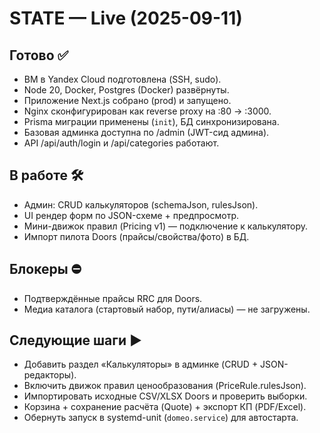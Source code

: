 # STATE — Live (2025-09-11)

## Готово ✅
- ВМ в Yandex Cloud подготовлена (SSH, sudo).
- Node 20, Docker, Postgres (Docker) развёрнуты.
- Приложение Next.js собрано (prod) и запущено.
- Nginx сконфигурирован как reverse proxy на :80 → :3000.
- Prisma миграции применены (`init`), БД синхронизирована.
- Базовая админка доступна по /admin (JWT-сид админа).
- API /api/auth/login и /api/categories работают.

## В работе 🛠
- Админ: CRUD калькуляторов (schemaJson, rulesJson).
- UI рендер форм по JSON-схеме + предпросмотр.
- Мини-движок правил (Pricing v1) — подключение к калькулятору.
- Импорт пилота Doors (прайсы/свойства/фото) в БД.

## Блокеры ⛔
- Подтверждённые прайсы RRC для Doors.
- Медиа каталога (стартовый набор, пути/алиасы) — не загружены.

## Следующие шаги ▶
- Добавить раздел «Калькуляторы» в админке (CRUD + JSON-редакторы).
- Включить движок правил ценообразования (PriceRule.rulesJson).
- Импортировать исходные CSV/XLSX Doors и проверить выборки.
- Корзина + сохранение расчёта (Quote) + экспорт КП (PDF/Excel).
- Обернуть запуск в systemd-unit (`domeo.service`) для автостарта.

